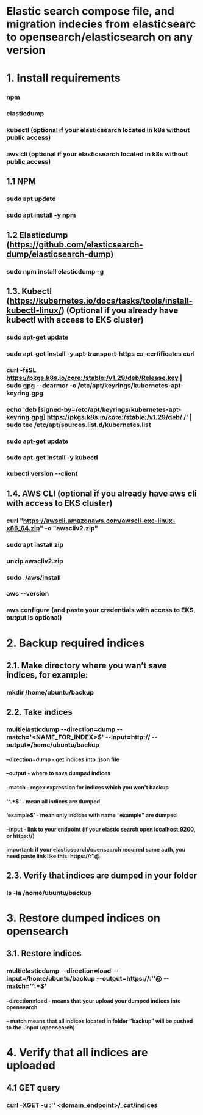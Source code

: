 # Elastic search compose file, and migration indecies from elasticsearc to opensearch/elasticsearch on any version
# 1. Install requirements
### npm
### elasticdump
### kubectl (optional if your elasticsearch located in k8s without public access)
### aws cli (optional if your elasticsearch located in k8s without public access)
## 1.1 NPM
### sudo apt update
### sudo apt install -y npm
## 1.2 Elasticdump (https://github.com/elasticsearch-dump/elasticsearch-dump)
### sudo npm install elasticdump -g
## 1.3. Kubectl (https://kubernetes.io/docs/tasks/tools/install-kubectl-linux/) (Optional if you already have kubectl with access to EKS cluster)
### sudo apt-get update
### sudo apt-get install -y apt-transport-https ca-certificates curl
### curl -fsSL https://pkgs.k8s.io/core:/stable:/v1.29/deb/Release.key | sudo gpg --dearmor -o /etc/apt/keyrings/kubernetes-apt-keyring.gpg
### echo 'deb [signed-by=/etc/apt/keyrings/kubernetes-apt-keyring.gpg] https://pkgs.k8s.io/core:/stable:/v1.29/deb/ /' | sudo tee /etc/apt/sources.list.d/kubernetes.list
### sudo apt-get update
### sudo apt-get install -y kubectl
### kubectl version --client
## 1.4. AWS CLI (optional if you already have aws cli with access to EKS cluster)
### curl "https://awscli.amazonaws.com/awscli-exe-linux-x86_64.zip" -o "awscliv2.zip"
### sudo apt install zip
### unzip awscliv2.zip
### sudo ./aws/install
### aws --version
### aws configure (and paste your credentials with access to EKS, output is optional)
# 2. Backup required indices
## 2.1. Make directory where you wan’t save indices, for example:
### mkdir /home/ubuntu/backup
## 2.2. Take indices
### multielasticdump --direction=dump --match='<NAME_FOR_INDEX>$' --input=http://<elasticsearch-endpoint> --output=/home/ubuntu/backup
#### –direction=dump - get indices into .json file
#### –output - where to save dumped indices
#### –match - regex expression for indices which you won't backup
#### '^.*$'  - mean all indices are dumped
#### ‘example$’ - mean only indices with name “example” are dumped
#### –input - link to your endpoint (if your elastic search open localhost:9200, or https://<elasticsearch-endpoint>)
#### important: if your elasticsearch/opensearch required some auth, you need paste link like this: https://<login>:’<Paswword>’@<elasticsearch-endpoint>
## 2.3. Verify that indices are dumped in your folder
### ls -la /home/ubuntu/backup
# 3. Restore dumped indices on opensearch
## 3.1. Restore indices
### multielasticdump --direction=load --input=/home/ubuntu/backup --output=https://<login>:'<password>'@<elasticsearch-endpoint> --match='^.*$'
#### –direction=load - means that your upload your dumped indices into opensearch
#### – match means that all indices located in folder “backup” will be pushed to the –input (opensearch)
# 4. Verify that all indices are uploaded
## 4.1 GET query
### curl -XGET -u <login>:'<password>' <domain_endpoint>/_cat/indices